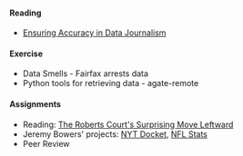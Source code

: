 

#### Reading

  * [Ensuring Accuracy in Data Journalism](https://github.com/nikeiubel/data-smells/wiki/Ensuring-Accuracy-in-Data-Journalism)

#### Exercise

  * Data Smells - Fairfax arrests data
  * Python tools for retrieving data - agate-remote

#### Assignments

  * Reading: [The Roberts Court's Surprising Move Leftward](http://www.nytimes.com/interactive/2015/06/23/upshot/the-roberts-courts-surprising-move-leftward.html)
  * Jeremy Bowers' projects: [NYT Docket](https://github.com/newsdev/nyt-docket), [NFL Stats](https://github.com/jeremyjbowers/nfl-stats)
  * Peer Review
